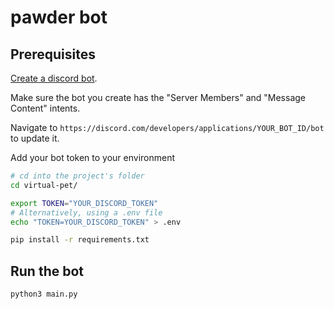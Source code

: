 # pawder bot

## Prerequisites

[Create a discord bot](https://discordpy.readthedocs.io/en/stable/discord.html).

Make sure the bot you create has the "Server Members" and "Message Content" intents.

Navigate to `https://discord.com/developers/applications/YOUR_BOT_ID/bot` to update it.

Add your bot token to your environment

```bash
# cd into the project's folder
cd virtual-pet/

export TOKEN="YOUR_DISCORD_TOKEN"
# Alternatively, using a .env file
echo "TOKEN=YOUR_DISCORD_TOKEN" > .env
```

```bash
pip install -r requirements.txt
```

## Run the bot

```bash
python3 main.py
```
